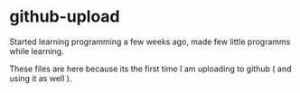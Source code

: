 # github-upload

Started learning programming a few weeks ago, made few little programms while learning.

These files are here because its the first time I am uploading to github ( and using it as well ).
